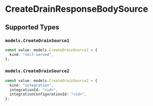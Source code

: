 # CreateDrainResponseBodySource


## Supported Types

### `models.CreateDrainSource1`

```typescript
const value: models.CreateDrainSource1 = {
  kind: "self-served",
};
```

### `models.CreateDrainSource2`

```typescript
const value: models.CreateDrainSource2 = {
  kind: "integration",
  integrationId: "<id>",
  integrationConfigurationId: "<id>",
};
```

